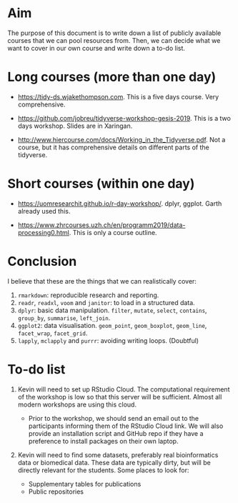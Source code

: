 # Aim

The purpose of this document is to write down a list of publicly available courses that we can pool resources from. Then, we can decide what we want to cover in our own course and write down a to-do list.

# Long courses (more than one day)

+ https://tidy-ds.wjakethompson.com. This is a five days course. Very comprehensive.

+ https://github.com/jobreu/tidyverse-workshop-gesis-2019. This is a two days workshop. Slides are in Xaringan.

+ http://www.hiercourse.com/docs/Working_in_the_Tidyverse.pdf. Not a course, but it has comprehensive details on different parts of the tidyverse.


# Short courses (within one day)

+ https://uomresearchit.github.io/r-day-workshop/. dplyr, ggplot. Garth already used this.

+ https://www.zhrcourses.uzh.ch/en/programm2019/data-processing0.html. This is only a course outline.


# Conclusion

I believe that these are the things that we can realistically cover:

1. `rmarkdown`: reproducible research and reporting.
1. `readr`, `readxl`, `voom` and `janitor`: to load in a structured data.
1. `dplyr`: basic data manipulation. `filter`, `mutate`, `select`, `contains`, `group_by`, `summarise`, `left_join`.
1. `ggplot2`: data visualisation. `geom_point`, `geom_boxplot`, `geom_line`, `facet_wrap`, `facet_grid`.
1. `lapply`, `mclapply` and `purrr`: avoiding writing loops. (Doubtful)



# To-do list

1. Kevin will need to set up RStudio Cloud. The computational requirement of the workshop is low so that this server will be sufficient. Almost all modern workshops are using this cloud.
	+ Prior to the workshop, we should send an email out to the participants informing them of the RStudio Cloud link. We will also provide an installation script and GitHub repo if they have a preference to install packages on their own laptop. 

1. Kevin will need to find some datasets, preferably real bioinformatics data or biomedical data. These data are typically dirty, but will be directly relevant for the students. Some places to look for:
	+ Supplementary tables for publications
	+ Public repositories
